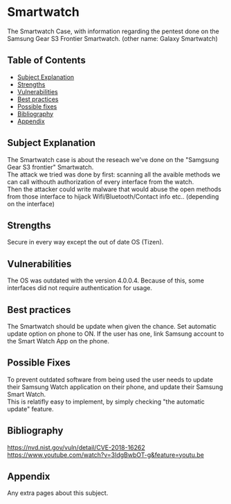 # Smartwatch
The Smartwatch Case, with information regarding the pentest done on the Samsung Gear S3 Frontier Smartwatch. (other name: Galaxy Smartwatch)

## Table of Contents
- [Subject Explanation](#subject-explanation)
- [Strengths](#bibliography)
- [Vulnerabilities](#vulnerabilities)
- [Best practices](#best-practices)
- [Possible fixes](#possible-fixes)
- [Bibliography](#bibliography)
- [Appendix](#appendix)

## Subject Explanation
The Smartwatch case is about the reseach we've done on the "Samgsung Gear S3 frontier" Smartwatch.<br />
The attack we tried was done by first: scanning all the avaible methods we can call withouth authorization of every interface from the watch.<br />
Then the attacker could write malware that would abuse the open methods from those interface to hijack Wifi/Bluetooth/Contact info etc.. (depending on the interface)

## Strengths
Secure in every way except the out of date OS (Tizen).

## Vulnerabilities
The OS was outdated with the version 4.0.0.4.
Because of this, some interfaces did not require authentication for usage.

## Best practices
The Smartwatch should be update when given the chance.
Set automatic update option on phone to ON.
If the user has one, link Samsung account to the Smart Watch App on the phone.

## Possible Fixes
To prevent outdated software from being used the user needs to update their Samsung Watch application on their phone, and update their Samsung Smart Watch.<br />
This is relatifly easy to implement, by simply checking "the automatic update" feature.<br />

## Bibliography
https://nvd.nist.gov/vuln/detail/CVE-2018-16262 <br />
https://www.youtube.com/watch?v=3IdgBwbOT-g&feature=youtu.be

## Appendix 
Any extra pages about this subject.

